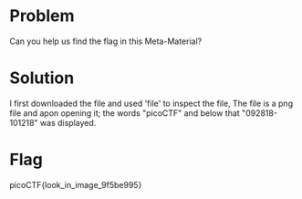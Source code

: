 # Problem
Can you help us find the flag in this Meta-Material?

# Solution
I first downloaded the file and used 'file' to inspect the file, The file is a png file and apon
opening it; the words "picoCTF" and below that "092818-101218" was displayed.

# Flag
picoCTF{look_in_image_9f5be995}
